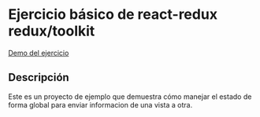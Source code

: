 # Ejercicio básico de react-redux redux/toolkit

[Demo del ejercicio](https://georgerozo18.github.io/simple-react-redux-toolkit/)

## Descripción

Este es un proyecto de ejemplo que demuestra cómo manejar el estado de forma global para enviar informacion de una vista a otra.
